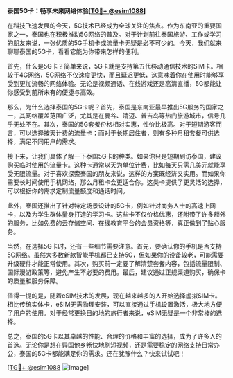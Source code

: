 **泰国5G卡：畅享未来网络体验[[TG💪+ @esim1088](https://t.me/s/esim1088)]**

在科技飞速发展的今天，5G技术已经成为全球关注的焦点。作为东南亚的重要国家之一，泰国也在积极推动5G网络的普及。对于计划前往泰国旅游、工作或学习的朋友来说，一张优质的5G手机卡或流量卡无疑是必不可少的。今天，我们就来聊聊泰国的5G卡，看看它能为你带来怎样的便利。

首先，什么是5G卡？简单来说，5G卡就是支持第五代移动通信技术的SIM卡。相较于4G网络，5G网络不仅速度更快，而且延迟更低，这意味着你在使用时能够享受到更加流畅的网络体验。无论是视频通话、在线游戏还是高清直播，5G都能让你感受到前所未有的便捷与高效。

那么，为什么选择泰国的5G卡呢？首先，泰国是东南亚最早推出5G服务的国家之一，其网络覆盖范围广泛，尤其是在曼谷、清迈、普吉岛等热门旅游城市，信号几乎无处不在。其次，泰国的5G套餐价格相对实惠，性价比极高。对于短期游客而言，可以选择按天计费的流量卡；而对于长期居住者，则有多种月租套餐可供选择，满足不同用户的需求。

接下来，让我们具体了解一下泰国5G卡的种类。如果你只是短期到访泰国，建议购买临时使用的流量卡。这种卡通常以天为单位计费，比如每天只需几美元就能享受无限流量。对于喜欢探索泰国的朋友来说，这样的方案既经济又实用。而如果你需要长时间使用手机网络，那么月租卡会更适合你。这类卡提供了更灵活的选择，可以根据你的需求定制流量额度和通话时间。

此外，泰国还推出了针对特定场景设计的5G卡，例如针对商务人士的高速上网卡，以及为学生群体量身打造的学习卡。这些卡不仅价格优惠，还附带了许多额外的服务，比如免费的云存储空间、在线教育平台的会员资格等，真正做到了贴心服务。

当然，在选择5G卡时，还有一些细节需要注意。首先，要确认你的手机是否支持5G网络。虽然大多数新款智能手机都已支持5G，但如果你的设备较老，可能需要升级硬件才能正常使用。其次，购买前一定要了解清楚套餐内容，包括流量限制、国际漫游政策等，避免产生不必要的费用。最后，建议通过正规渠道购买，确保卡的质量和服务保障。

值得一提的是，随着eSIM技术的发展，现在越来越多的人开始选择虚拟SIM卡。相比传统实体卡，eSIM无需物理安装，可以直接通过手机设置激活，极大地方便了用户的使用。对于经常更换目的地的旅行者来说，eSIM无疑是一个非常棒的选择。

总之，泰国的5G卡以其卓越的性能、合理的价格和丰富的选择，成为了许多人的首选。无论你是想在异国他乡畅快地刷短视频，还是需要稳定的网络支持日常办公，泰国的5G卡都能满足你的需求。还在犹豫什么？快来试试吧！

[[TG💪+ @esim1088](https://t.me/s/esim1088) ![Image](https://i.postimg.cc/4NQfJmqS/Snipaste-2025-05-13-00-14-12.png)]